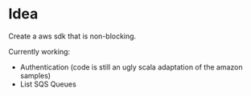 # Idea

Create a aws sdk that is non-blocking.

Currently working:
* Authentication (code is still an ugly scala adaptation of the amazon samples)
* List SQS Queues
